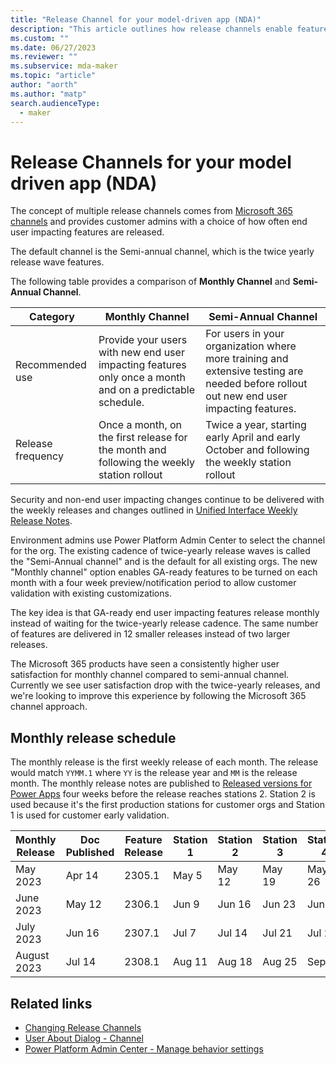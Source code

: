 ```yaml
---
title: "Release Channel for your model-driven app (NDA)" 
description: "This article outlines how release channels enable features within a model driven app."
ms.custom: ""
ms.date: 06/27/2023
ms.reviewer: ""
ms.subservice: mda-maker
ms.topic: "article"
author: "aorth"
ms.author: "matp"
search.audienceType: 
  - maker
---
```


# Release Channels for your model driven app (NDA)

The concept of multiple release channels comes from [Microsoft 365 channels](https://learn.microsoft.com/deployoffice/updates/overview-update-channels) and provides customer admins with a choice of how often end user impacting features are released.

The default channel is the Semi-annual channel, which is the twice yearly release wave features. 

The following table provides a comparison of **Monthly Channel** and **Semi-Annual Channel**.

| Category | Monthly Channel | Semi-Annual Channel |
| --- | --- | --- |
| Recommended use | Provide your users with new end user impacting features only once a month and on a predictable schedule. | For users in your organization where more training and extensive testing are needed before rollout out new end user impacting features. | 
| Release frequency | Once a month, on the first release for the month and following the weekly station rollout | Twice a year, starting early April and early October and following the weekly station rollout |

Security and non-end user impacting changes continue to be delivered with the weekly releases and changes outlined in [Unified Interface Weekly Release Notes](/power-platform/released-versions/powerapps#all--microsoft-unified-interface-versions).

Environment admins use Power Platform Admin Center to select the channel for the org. The existing cadence of twice-yearly release waves is called the "Semi-Annual channel" and is the default for all existing orgs. The new "Monthly channel" option enables GA-ready features to be turned on each month with a four week preview/notification period to allow customer validation with existing customizations.

The key idea is that GA-ready end user impacting features release monthly instead of waiting for the twice-yearly release cadence. The same number of features are delivered in 12 smaller releases instead of two larger releases.

The Microsoft 365 products have seen a consistently higher user satisfaction for monthly channel compared to semi-annual channel. Currently we see user satisfaction drop with the twice-yearly releases, and we're looking to improve this experience by following the Microsoft 365 channel approach.

## Monthly release schedule

The monthly release is the first weekly release of each month. The release would match ```YYMM.1``` where ```YY``` is the release year and ```MM``` is the release month. The monthly release notes are published to [Released versions for Power Apps](/power-platform/released-versions/powerapps) four weeks before the release reaches stations 2. Station 2 is used because it's the first production stations for customer orgs and Station 1 is used for customer early validation.

| Monthly Release | Doc Published | Feature Release | Station 1 | Station 2 | Station 3 | Station 4 | Station 5 | Station 6 |
| --- | --- | --- | --- | --- | --- | --- | --- | --- |
| May 2023 | Apr 14 | 2305.1 | May 5 | May 12 | May 19 | May 26 | Jun 2 | Jun 9 |
| June 2023 |  May 12 | 2306.1 | Jun 9 | Jun 16 | Jun 23 | Jun 30 | Jul 7 | Jul 14 |
| July 2023 | Jun 16 | 2307.1 | Jul 7 | Jul 14 | Jul 21 | Jul 28 | Aug 4 | Aug 11 |
| August 2023 | Jul 14 | 2308.1 | Aug 11 | Aug 18 | Aug 25 | Sep 1 | Sep 8 | Sep 15 |

## Related links

* [Changing Release Channels](channel-change.md)
* [User About Dialog - Channel](../../user/about-dialog.md)
* [Power Platform Admin Center - Manage behavior settings](/power-platform/admin/settings-behavior)